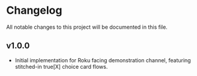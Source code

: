 # Changelog
All notable changes to this project will be documented in this file.

## v1.0.0
* Initial implementation for Roku facing demonstration channel, featuring stitched-in true[X] choice card flows.

